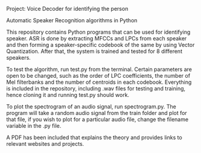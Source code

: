 Project: Voice Decoder for identifying the person

Automatic Speaker Recognition algorithms in Python

This repository contains Python programs that can be used for identifying speaker. ASR is done by extracting MFCCs and LPCs from each speaker and then forming a speaker-specific codebook of the same by using Vector Quantization. After that, the system is trained and tested for 8 different speakers.

To test the algorithm, run test.py from the terminal. Certain parameters are open to be changed, such as the order of LPC coefficients, the number of Mel filterbanks and the number of centroids in each codebook. Everything is included in the repository, including .wav files for testing and training, hence cloning it and running test.py should work.

To plot the spectrogram of an audio signal, run spectrogram.py. The program will take a random audio signal from the train folder and plot for that file, if you wish to plot for a particular audio file, change the filename variable in the .py file.

A PDF has been included that explains the theory and provides links to relevant websites and projects.

